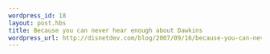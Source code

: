 ```yaml
--- 
wordpress_id: 18
layout: post.hbs
title: Because you can never hear enough about Dawkins
wordpress_url: http://disnetdev.com/blog/2007/09/16/because-you-can-never-hear-enough-about-dawkins/
---
```

<object height="353" width="425">
<param name="movie" value="http://www.youtube.com/v/kGGkg7mGVDc"></param>
<param name="wmode" value="transparent"></param>
<embed src="http://www.youtube.com/v/kGGkg7mGVDc" type="application/x-shockwave-flash" wmode="transparent" height="353" width="425">
</embed>
</object>
